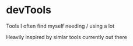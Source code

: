 # devTools
Tools I often find myself needing / using a lot

Heavily inspired by simlar tools currently out there
